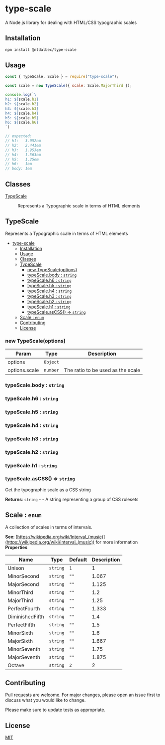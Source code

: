 # type-scale
A Node.js library for dealing with HTML/CSS typographic scales

## Installation
```bash
npm install @ntdalbec/type-scale
```

## Usage
```javascript
const { TypeScale, Scale } = require("type-scale");

const scale = new TypeScale({ scale: Scale.MajorThird });

console.log(`\
h1: ${scale.h1}
h2: ${scale.h2}
h3: ${scale.h3}
h4: ${scale.h4}
h5: ${scale.h5}
h6: ${scale.h6}
`)

// expected:
// h1:   3.052em
// h2:   2.441em
// h3:   1.953em
// h4:   1.563em
// h5:   1.25em
// h6:   1em
// body: 1em
```

## Classes

<dl>
<dt><a href="#TypeScale">TypeScale</a></dt>
<dd><p>Represents a Typographic scale in terms of HTML elements</p>
</dd>
</dl>

<a name="TypeScale"></a>

## TypeScale
Represents a Typographic scale in terms of HTML elements


- [type-scale](#type-scale)
  - [Installation](#installation)
  - [Usage](#usage)
  - [Classes](#classes)
  - [TypeScale](#typescale)
    - [new TypeScale(options)](#new-typescaleoptions)
    - [typeScale.body : <code>string</code>](#typescalebody--string)
    - [typeScale.h6 : <code>string</code>](#typescaleh6--string)
    - [typeScale.h5 : <code>string</code>](#typescaleh5--string)
    - [typeScale.h4 : <code>string</code>](#typescaleh4--string)
    - [typeScale.h3 : <code>string</code>](#typescaleh3--string)
    - [typeScale.h2 : <code>string</code>](#typescaleh2--string)
    - [typeScale.h1 : <code>string</code>](#typescaleh1--string)
    - [typeScale.asCSS() ⇒ <code>string</code>](#typescaleascss-%e2%87%92-string)
  - [Scale : <code>enum</code>](#scale--enum)
  - [Contributing](#contributing)
  - [License](#license)

<a name="new_TypeScale_new"></a>

### new TypeScale(options)

| Param | Type | Description |
| --- | --- | --- |
| options | <code>Object</code> |  |
| options.scale | <code>number</code> | The ratio to be used as the scale |

<a name="TypeScale+body"></a>

### typeScale.body : <code>string</code>
<a name="TypeScale+h6"></a>

### typeScale.h6 : <code>string</code>
<a name="TypeScale+h5"></a>

### typeScale.h5 : <code>string</code>
<a name="TypeScale+h4"></a>

### typeScale.h4 : <code>string</code>
<a name="TypeScale+h3"></a>

### typeScale.h3 : <code>string</code>
<a name="TypeScale+h2"></a>

### typeScale.h2 : <code>string</code>
<a name="TypeScale+h1"></a>

### typeScale.h1 : <code>string</code>
<a name="TypeScale+asCSS"></a>

### typeScale.asCSS() ⇒ <code>string</code>
Get the typographic scale as a CSS string

**Returns**: <code>string</code> - - A string representing a group of CSS rulesets  
<a name="Scale"></a>

## Scale : <code>enum</code>
A collection of scales in terms of intervals.

**See**: [https://wikipedia.org/wiki/Interval_(music)](https://wikipedia.org/wiki/Interval_(music)) for more information  
**Properties**

| Name | Type | Default | Description |
| --- | --- | --- | --- |
| Unison | <code>string</code> | <code>1</code> | 1 |
| MinorSecond | <code>string</code> | <code>&quot;&quot;</code> | 1.067 |
| MajorSecond | <code>string</code> | <code>&quot;&quot;</code> | 1.125 |
| MinorThird | <code>string</code> | <code>&quot;&quot;</code> | 1.2 |
| MajorThird | <code>string</code> | <code>&quot;&quot;</code> | 1.25 |
| PerfectFourth | <code>string</code> | <code>&quot;&quot;</code> | 1.333 |
| DiminishedFifth | <code>string</code> | <code>&quot;&quot;</code> | 1.4 |
| PerfectFifth | <code>string</code> | <code>&quot;&quot;</code> | 1.5 |
| MinorSixth | <code>string</code> | <code>&quot;&quot;</code> | 1.6 |
| MajorSixth | <code>string</code> | <code>&quot;&quot;</code> | 1.667 |
| MinorSeventh | <code>string</code> | <code>&quot;&quot;</code> | 1.75 |
| MajorSeventh | <code>string</code> | <code>&quot;&quot;</code> | 1.875 |
| Octave | <code>string</code> | <code>2</code> | 2 |


## Contributing
Pull requests are welcome. For major changes, please open an issue first to discuss what you would like to change.

Please make sure to update tests as appropriate.

## License
[MIT](https://choosealicense.com/licenses/mit/)
